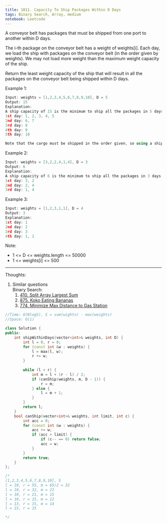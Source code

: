 ```yaml
---
title: 1011. Capacity To Ship Packages Within D Days
tags: Binary Search, Array, medium
notebook: Leetcode
---
```


A conveyor belt has packages that must be shipped from one port to another within D days.

The i-th package on the conveyor belt has a weight of weights[i].  Each day, we load the ship with packages on the conveyor belt (in the order given by weights). We may not load more weight than the maximum weight capacity of the ship.

Return the least weight capacity of the ship that will result in all the packages on the conveyor belt being shipped within D days.

 

Example 1:
```c++
Input: weights = [1,2,3,4,5,6,7,8,9,10], D = 5
Output: 15
Explanation: 
A ship capacity of 15 is the minimum to ship all the packages in 5 days like this:
1st day: 1, 2, 3, 4, 5
2nd day: 6, 7
3rd day: 8
4th day: 9
5th day: 10

Note that the cargo must be shipped in the order given, so using a ship of capacity 14 and splitting the packages into parts like (2, 3, 4, 5), (1, 6, 7), (8), (9), (10) is not allowed. 
```

Example 2:

```c++
Input: weights = [3,2,2,4,1,4], D = 3
Output: 6
Explanation: 
A ship capacity of 6 is the minimum to ship all the packages in 3 days like this:
1st day: 3, 2
2nd day: 2, 4
3rd day: 1, 4
```

Example 3:

```c++
Input: weights = [1,2,3,1,1], D = 4
Output: 3
Explanation: 
1st day: 1
2nd day: 2
3rd day: 3
4th day: 1, 1
```
Note:

- 1 <= D <= weights.length <= 50000
- 1 <= weights[i] <= 500

----------
Thoughts:
1. Similar questions \
    Binary Search:
    1. [410. Split Array Largest Sum](https://leetcode.com/problems/split-array-largest-sum)
    2. [875. Koko Eating Bananas](https://leetcode.com/problems/koko-eating-bananas/)
    3. [774. Minimize Max Distance to Gas Station](https://leetcode.com/problems/minimize-max-distance-to-gas-station/)

```c++
//Time: O(NlogS), S = sum(wights) - max(weights)
//Space: O(1)

class Solution {
public:
    int shipWithinDays(vector<int>& weights, int D) {
        int l = 0, r = 0;
        for (const int &w : weights) {
            l = max(l, w);
            r += w;
        }
        
        while (l < r) {
            int m = l + (r - l) / 2;
            if (canShip(weights, m, D - 1)) {
                r = m;
            } else {
                l = m + 1;
            }
        }
        return l;
    }
    bool canShip(vector<int>& weights, int limit, int c) {
        int acc = 0;
        for (const int &w : weights) {
            acc += w;
            if (acc > limit) {
                if (c-- == 0) return false;
                acc = w;
            }
        }
        return true;
    }
};

/*
[1,2,3,4,5,6,7,8,9,10], 5
l = 10, r = 55, m = 65/2 = 32
l = 10, r = 32, m = 21
l = 10, r = 21, m = 15
l = 10, r = 15, m = 12
l = 13, r = 15, m = 14
l = 15, r = 15

*/
```